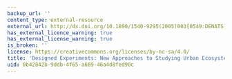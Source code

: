 ```yaml
---
backup_url: ''
content_type: external-resource
external_url: http://dx.doi.org/10.1890/1540-9295(2005)003[0549:DENATS]2.0.CO;2
has_external_licence_warning: true
has_external_license_warning: true
is_broken: ''
license: https://creativecommons.org/licenses/by-nc-sa/4.0/
title: 'Designed Experiments: New Approaches to Studying Urban Ecosystems'
uid: 0b42842b-9ddb-4f65-a669-46a4d8fed90c
---
```

